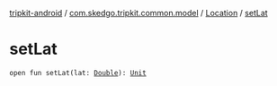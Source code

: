 [tripkit-android](../../index.md) / [com.skedgo.tripkit.common.model](../index.md) / [Location](index.md) / [setLat](./set-lat.md)

# setLat

`open fun setLat(lat: `[`Double`](https://kotlinlang.org/api/latest/jvm/stdlib/kotlin/-double/index.html)`): `[`Unit`](https://kotlinlang.org/api/latest/jvm/stdlib/kotlin/-unit/index.html)